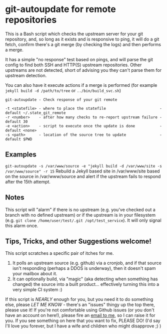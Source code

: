 # git-autoupdate for remote repositories
This is a Bash script which checks the upstream server for your git repository, and, so long as it exists and is 
responsive to ping, it will do a git fetch, confirm there's a git merge (by checking the logs) and then performs a merge.

It has a simple "no response" test based on pings, and will parse the git config to find both SSH and HTTP(S) 
upstream repositories. Other upstreams are not detected, short of advising you they can't parse them for upstream 
detection.

You can also have it execute actions if a merge is performed (for example `jekyll build -d /path/to/tree` or `../bin/build_svc.sh`)

```
git-autoupdate - Check response of your git remote

-t <statefile> - where to place the statefile                        - default ~/.state_git_remote
-r <number>    - after how many checks to re-report upstream failure - default 30
-e <action>    - script to execute once the update is done           - default <none>
-s <path>      - location of the source tree to update               - default $PWD
```

## Examples
`git-autoupdate -s /var/www/source -e "jekyll build -d /var/www/site -s /var/www/source" -r 15`
Rebuild a Jekyll based site in /var/www/site based on the source in /var/www/source and alert if the upstream fails to respond after the 15th attempt.

## Notes
This script will "alarm" if there is no upstream (e.g. you've checked out a branch with no defined upstream) or if the upstream is in your filesystem (e.g. `git clone /home/user/test/.git /opt/test_service`). It will only signal this alarm once.

## Tips, Tricks, and other Suggestions welcome!
This script scratches a specific pair of itches for me.

1. It polls an upstream source (e.g. github) via a cronjob, and if that source isn't responding (perhaps a DDOS is underway), then it doesn't spam your mailbox about it.
2. It can optionally build, via "magic" (aka detecting when something has changed) the source into a built product... effectively turning this into a very simple CI system :)

If this script is _*NEARLY*_ enough for you, but you need it to do something else, please *LET ME KNOW* - there's an "issues" thingy up the top there, please use it! If you're not comfortable using Github issues (or you don't have an account on here!), please fire an [email to me](mailto:jon@sprig.gs), so I can raise it for you. If you see something on here that you want to fix, PLEASE DO! (I'd say I'll love you forever, but I have a wife and children who might disapprove ;) )

